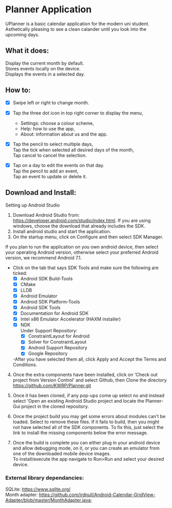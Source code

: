 # Planner Application
UPlanner is a basic calendar application for the modern uni student.<br />
Asthetically pleasing to see a clean calander until you look into the upcoming days.<br />

## What it does:<br />

Display the current month by default.<br />
Stores events locally on the device.<br />
Displays the events in a selected day.<br />

## How to:<br />

- [x] Swipe left or right to change month.<br />

- [x] Tap the three dot icon in top right corner to display the menu,<br />
   - Settings: choose a colour scheme,<br />
   - Help: how to use the app,<br/>
   - About: information about us and the app.<br />

- [x] Tap the pencil to select multiple days,<br />
    Tap the tick when selected all desired days of the month,<br />
    Tap cancel to cancel the selection.<br />
  
- [x] Tap on a day to edit the events on that day.<br />
    Tap the pencil to add an event,<br />
    Tap an event to update or delete it.<br />


## Download and Install: <br />
Setting up Android Studio

1. Download Android Studio from: https://developer.android.com/studio/index.html. 
   If you are using windows, choose the download that already includes the SDK.
2. Install android studio and start the application.
3. On the startup menu, click on Configure and then select SDK Manager.

If you plan to run the application on you own android device, then select your operating 
Android version, otherwise select your preferred Android version, we recommend Android 7.1.

- Click on the tab that says SDK Tools and make sure the following are ticked:<br />
	- [x] Android SDK Build-Tools <br />
	- [x] CMake<br />
	- [x] LLDB<br />
	- [x] Android Emulator<br />
	- [x] Android SDK Platform-Tools<br />
	- [x] Android SDK Tools<br />
	- [x] Documentation for Android SDK<br />
	- [x] Intel x86 Emulator Accelerator (HAXM installer)<br />
	- [x] NDK<br />
	Under Support Repository:<br />
		- [x] ConstraintLayout for Android<br />
		- [x] Solver for ConstraintLayout<br />
		- [x] Android Support Repository<br />
		- [x] Google Repository<br />

	-After you have selected them all, click Apply and Accept the Terms and Conditions.

4. Once the extra components have been installed, click on 'Check out project from 
   Version Control' and select Github, then Clone the directory 
   https://github.com/KWRP/Planner.git

5. Once it has been cloned, if any pop-ups come up select no and instead select
   'Open an existing Android Studio project and locate the Planner-Gui project 
    in the cloned repository. 

6. Once the project build you may get some errors about modules can't be loaded. 
   Select to remove these files. If it fails to build, then you might not have
   selected all of the SDK components. 
   To fix this, just select the link to install the missing components below the error message.

7. Once the build is complete you can either plug in your android device and allow debugging mode,
   on it, or you can create an emulator from one of the downloaded mobile device images.
   <br />To install/execute the app navigate to Run>Run and select your desired device.


### External library dependancies:
SQLite: https://www.sqlite.org/ <br/>
Month adapter: https://github.com/jrdnull/Android-Calendar-GridView-Adapter/blob/master/MonthAdapter.java; <br />
